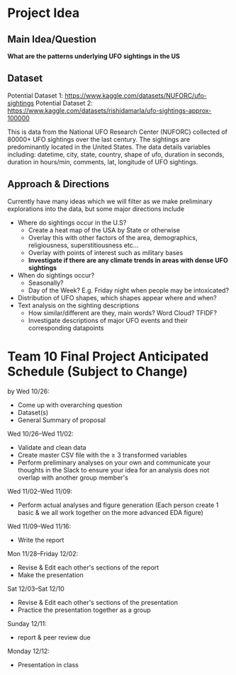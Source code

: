 # Project Idea

## Main Idea/Question
__What are the patterns underlying UFO sightings in the US__

## Dataset
Potential Dataset 1:  https://www.kaggle.com/datasets/NUFORC/ufo-sightings
Potential Dataset 2: https://www.kaggle.com/datasets/rishidamarla/ufo-sightings-approx-100000

This is data from the National UFO Research Center (NUFORC) collected of 80000+ UFO sightings over the last century. The sightings are predominantly located in the United States. The data details variables including: datetime, city, state, country, shape of ufo, duration in seconds, duration in hours/min, comments, lat, longitude of UFO sightings.

## Approach & Directions

Currently have many ideas which we will filter as we make preliminary explorations into the data, but some major directions include

* Where do sightings occur in the U.S?
	* Create a heat map of the USA by State or otherwise
	* Overlay this with other factors of the area, demographics, religiousness, superstitiousness etc... 
	* Overlay with points of interest such as military bases
	* __Investigate if there are any climate trends in areas with dense UFO sightings__
* When do sightings occur? 
	* Seasonally? 
	* Day of the Week? E.g. Friday night when people may be intoxicated? 
* Distribution of UFO shapes, which shapes appear where and when? 
* Text analysis on the sighting descriptions 
	* How similar/different are they, main words? Word Cloud? TFIDF? 
	* Investigate descriptions of major UFO events and their corresponding datapoints



# Team 10 Final Project Anticipated Schedule (Subject to Change)
by Wed 10/26: 
* Come up with overarching question
* Dataset(s) 
* General Summary of proposal 

Wed 10/26–Wed 11/02: 
* Validate and clean data 
* Create master CSV file with the ≥ 3 transformed variables 
* Perform preliminary analyses on your own and communicate your thoughts in the Slack to ensure your idea for an analysis does not overlap with another group member's 

Wed 11/02–Wed 11/09:
* Perform actual analyses and figure generation (Each person create 1 basic & we all work together on the more advanced EDA figure)

Wed 11/09–Wed 11/16:
* Write the report

Mon 11/28–Friday 12/02:
* Revise & Edit each other's sections of the report
* Make the presentation

Sat 12/03–Sat 12/10
* Revise & Edit each other's sections of the presentation
* Practice the presentation together as a group

Sunday 12/11:
* report & peer review due

Monday 12/12:
* Presentation in class 
